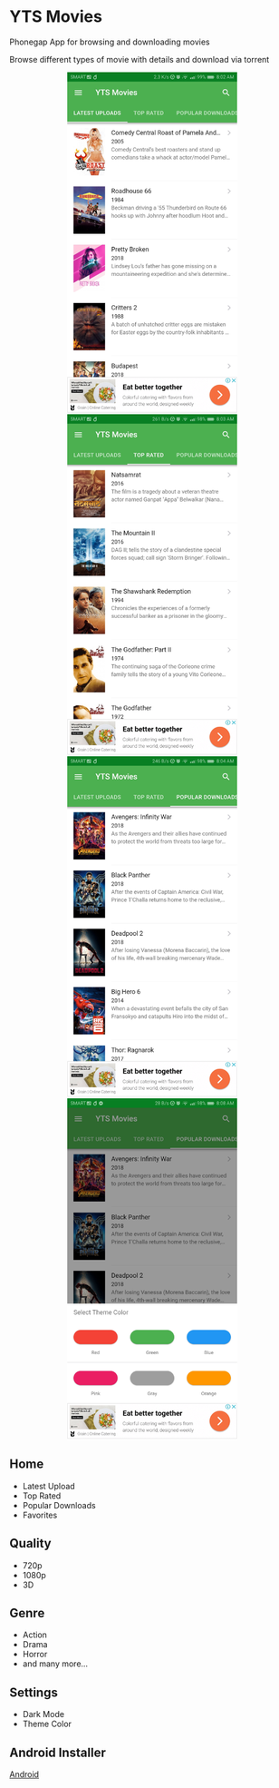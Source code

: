 # YTS Movies
Phonegap App for browsing and downloading movies

Browse different types of movie with details and download via torrent 

<p align="middle" float="left">
<img src="https://github.com/johndavemanuel/yts-movies/blob/master/screenshots/yts-movies-1.jpg" width="300">
<img src="https://github.com/johndavemanuel/yts-movies/blob/master/screenshots/yts-movies-2.jpg" width="300">
<img src="https://github.com/johndavemanuel/yts-movies/blob/master/screenshots/yts-movies-3.jpg" width="300">
<img src="https://github.com/johndavemanuel/yts-movies/blob/master/screenshots/yts-movies-4.jpg" width="300">
</p>

## Home
- Latest Upload
- Top Rated
- Popular Downloads
- Favorites

## Quality
- 720p
- 1080p
- 3D

## Genre
- Action
- Drama
- Horror
- and many more...

## Settings
- Dark Mode
- Theme Color

## Android Installer
[Android](https://github.com/johndavemanuel/yts-movies/tree/master/apk)
